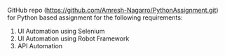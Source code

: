 GitHub repo (https://github.com/Amresh-Nagarro/PythonAssignment.git) for Python based assignment for the following requirements:
1. UI Automation using Selenium
2. UI Automation using Robot Framework
3. API Automation

